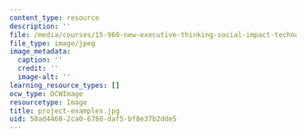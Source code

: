 ```yaml
---
content_type: resource
description: ''
file: /media/courses/15-960-new-executive-thinking-social-impact-technology-projects-fall-2017-spring-2018/50ad44682ca06786daf5bf8e37b2dde5_project-examples.jpg
file_type: image/jpeg
image_metadata:
  caption: ''
  credit: ''
  image-alt: ''
learning_resource_types: []
ocw_type: OCWImage
resourcetype: Image
title: project-examples.jpg
uid: 50ad4468-2ca0-6786-daf5-bf8e37b2dde5
---
```

